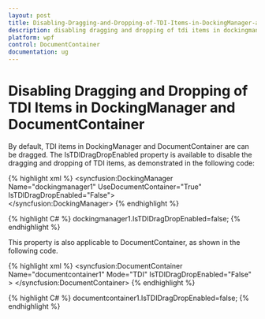 ```yaml
---
layout: post
title: Disabling-Dragging-and-Dropping-of-TDI-Items-in-DockingManager-and-DocumentContainer
description: disabling dragging and dropping of tdi items in dockingmanager and documentcontainer
platform: wpf
control: DocumentContainer
documentation: ug
---
```


# Disabling Dragging and Dropping of TDI Items in DockingManager and DocumentContainer

By default, TDI items in DockingManager and DocumentContainer are can be dragged. The IsTDIDragDropEnabled property is available to disable the dragging and dropping of TDI items, as demonstrated in the following code:


{% highlight xml %} 
       <syncfusion:DockingManager Name="dockingmanager1" UseDocumentContainer="True" IsTDIDragDropEnabled="False">
	   <Grid syncfusion:DockingManager.Header="Tab1" syncfusion:DockingManager.State="Document"/> 
	   <Grid syncfusion:DockingManager.Header="Tab2" syncfusion:DockingManager.State="Document"/>  
	   </syncfusion:DockingManager>
{% endhighlight %}

{% highlight C# %} 
dockingmanager1.IsTDIDragDropEnabled=false;
{% endhighlight %}



This property is also applicable to DocumentContainer, as shown in the following code.


{% highlight xml %} 
       <syncfusion:DocumentContainer Name="documentcontainer1" Mode="TDI" IsTDIDragDropEnabled="False" > 
	   <Grid syncfusion:DockingManager.Header="Tab1" syncfusion:DockingManager.State="Document"/> 
	   <Grid syncfusion:DockingManager.Header="Tab2" syncfusion:DockingManager.State="Document"/> 
       </syncfusion:DocumentContainer>
{% endhighlight %}

{% highlight C# %}
documentcontainer1.IsTDIDragDropEnabled=false;
{% endhighlight %}


